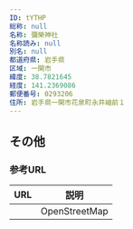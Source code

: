 ```yaml
---
ID: tYTHP
総称: null
名称: 彌榮神社
名称読み: null
別名: null
都道府県: 岩手県
区域: 一関市
緯度: 38.7821645
経度: 141.2369086
郵便番号: 0293206
住所: 岩手県一関市花泉町永井岫前１
---
```


## その他

### 参考URL

| URL | 説明          |
| --- | ------------- |
|     | OpenStreetMap |
